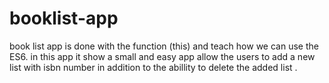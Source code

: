 # booklist-app
book list app is done with the function (this) and teach how we can use the ES6.
in this app it show a small and easy app allow the users to add a new list with isbn number 
in addition to the abillity to delete the added list .
